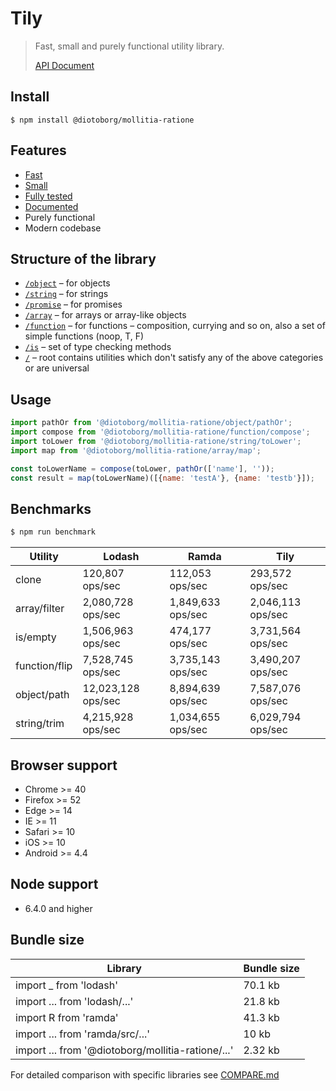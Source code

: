 # Tily

> Fast, small and purely functional utility library.
>
> [API Document](https://betaly.github.io/@diotoborg/mollitia-ratione/)

## Install

```
$ npm install @diotoborg/mollitia-ratione
```

## Features

- [Fast](#benchmarks)
- [Small](#bundle-size)
- [Fully tested](https://coveralls.io/github/betaly/@diotoborg/mollitia-ratione)
- [Documented](https://betaly.github.io/@diotoborg/mollitia-ratione/)
- Purely functional
- Modern codebase

## Structure of the library

- [`/object`](https://github.com/diotoborg/mollitia-ratione/tree/master/src/object) – for objects
- [`/string`](https://github.com/diotoborg/mollitia-ratione/tree/master/src/string) – for strings
- [`/promise`](https://github.com/diotoborg/mollitia-ratione/tree/master/src/promise) – for promises
- [`/array`](https://github.com/diotoborg/mollitia-ratione/tree/master/src/array) – for arrays or array-like objects
- [`/function`](https://github.com/diotoborg/mollitia-ratione/tree/master/src/function) – for functions – composition, currying and so
  on, also a set of simple functions (noop, T, F)
- [`/is`](https://github.com/diotoborg/mollitia-ratione/tree/master/src/is) – set of type checking methods
- [`/`](https://github.com/diotoborg/mollitia-ratione/tree/master/src) – root contains utilities which don't satisfy any of the above
  categories or are universal

## Usage

```js
import pathOr from '@diotoborg/mollitia-ratione/object/pathOr';
import compose from '@diotoborg/mollitia-ratione/function/compose';
import toLower from '@diotoborg/mollitia-ratione/string/toLower';
import map from '@diotoborg/mollitia-ratione/array/map';

const toLowerName = compose(toLower, pathOr(['name'], ''));
const result = map(toLowerName)([{name: 'testA'}, {name: 'testb'}]);
```

## Benchmarks

```bash
$ npm run benchmark
```

| Utility       | Lodash             | Ramda             | Tily              |
| ------------- | ------------------ | ----------------- | ----------------- |
| clone         | 120,807 ops/sec    | 112,053 ops/sec   | 293,572 ops/sec   |
| array/filter  | 2,080,728 ops/sec  | 1,849,633 ops/sec | 2,046,113 ops/sec |
| is/empty      | 1,506,963 ops/sec  | 474,177 ops/sec   | 3,731,564 ops/sec |
| function/flip | 7,528,745 ops/sec  | 3,735,143 ops/sec | 3,490,207 ops/sec |
| object/path   | 12,023,128 ops/sec | 8,894,639 ops/sec | 7,587,076 ops/sec |
| string/trim   | 4,215,928 ops/sec  | 1,034,655 ops/sec | 6,029,794 ops/sec |

## Browser support

- Chrome >= 40
- Firefox >= 52
- Edge >= 14
- IE >= 11
- Safari >= 10
- iOS >= 10
- Android >= 4.4

## Node support

- 6.4.0 and higher

## Bundle size

| Library                         | Bundle size |
| ------------------------------- | ----------- |
| import \_ from 'lodash'         | 70.1 kb     |
| import ... from 'lodash/...'    | 21.8 kb     |
| import R from 'ramda'           | 41.3 kb     |
| import ... from 'ramda/src/...' | 10 kb       |
| import ... from '@diotoborg/mollitia-ratione/...'      | 2.32 kb     |

For detailed comparison with specific libraries see [COMPARE.md](https://github.com/diotoborg/mollitia-ratione/tree/master/COMPARE.md)
